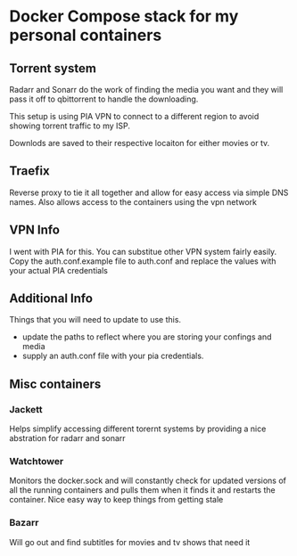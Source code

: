 # Docker Compose stack for my personal containers

## Torrent system

Radarr and Sonarr do the work of finding the media you want and they will pass it off to qbittorrent to handle the downloading. 

This setup is using PIA VPN to connect to a different region to avoid showing torrent traffic to my ISP.

Downlods are saved to their respective locaiton for either movies or tv. 


## Traefix 

Reverse proxy to tie it all together and allow for easy access via simple DNS names. 
Also allows access to the containers using the vpn network 

## VPN Info

I went with PIA for this. You can substitue other VPN system fairly easily. 
Copy the auth.conf.example file to auth.conf and replace the values with your actual PIA credentials


## Additional Info

Things that you will need to update to use this.

* update the paths to reflect where you are storing your confings and media
* supply an auth.conf file with your pia credentials. 

## Misc containers

### Jackett

Helps simplify accessing different torernt systems by providing a nice abstration for radarr and sonarr

### Watchtower

Monitors the docker.sock and will constantly check for updated versions of all the running containers and pulls them when it finds it and restarts the container. Nice easy way to keep things from getting stale

### Bazarr

Will go out and find subtitles for movies and tv shows that need it




